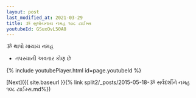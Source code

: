 ```yaml
---
layout: post
last_modified_at: 2021-03-29
title: ૐ સુલોચનાય નમહ ૧૦૮ ટાઈમ્સ
youtubeId: GSuxOvL50A8
---
```

 
 
 ૐ થાપો માયાય નમહ  
 
 -  તપસ્યાની અવતાર કોણ છે 
 
  
 
  
 
 
 
 
 
 


{% include youtubePlayer.html id=page.youtubeId %}
 
[Next]({{ site.baseurl }}{% link  split2/_posts/2015-05-18-ૐ સર્વદર્શીને નમહ ૧૦૮ ટાઈમ્સ.md%})
 

